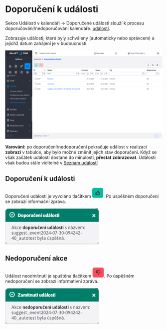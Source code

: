 # Doporučení k události

Sekce Události v kalendáři -> Doporučené události slouží k procesu doporučování/nedoporučování kalendáře. [události](../README.md).

Zobrazuje události, které byly schváleny (automaticky nebo správcem) a jejichž datum zahájení je v budoucnosti.

![](page.png)

**Varování:** po doporučení/nedoporučení pokračuje událost v realizaci **zobrazí** v tabulce, aby bylo možné změnit jejich stav doporučení. Když se však začátek události dostane do minulosti, **přestat zobrazovat**. Události však budou stále viditelné v [Seznam událostí](../README.md)

## Doporučení k události

Doporučení události je vyvoláno tlačítkem ![](suggest_button.png ":no-zoom"). Po úspěšném doporučení se zobrazí informační zpráva.

![](suggested_toast.png)

## Nedoporučení akce

Událost neodmítnutí je spuštěna tlačítkem ![](not_suggest_button.png ":no-zoom"). Po úspěšném nedoporučení se zobrazí informativní zpráva.

![](not_suggested_toast.png)
